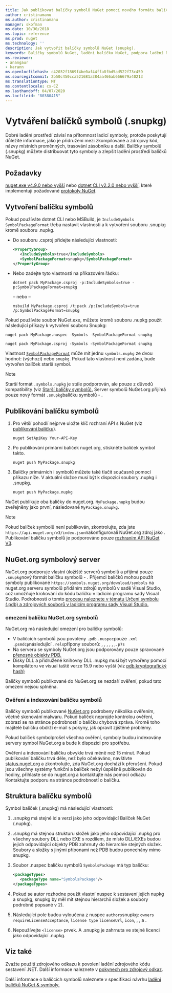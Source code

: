 ```yaml
---
title: Jak publikovat balíčky symbolů NuGet pomocí nového formátu balíčku symbolů '.snupkg'| Dokumenty společnosti Microsoft
author: cristinamanu
ms.author: cristinamanu
manager: skofman
ms.date: 10/30/2018
ms.topic: reference
ms.prod: nuget
ms.technology: ''
description: Jak vytvořit balíčky symbolů NuGet (snupkg).
keywords: Balíčky symbolů NuGet, ladění balíčku NuGet, podpora ladění NuGet, symboly balíčků balíčků, konvence balíčků symbolů
ms.reviewer:
- anangaur
- karann
ms.openlocfilehash: c42032f1869f4be0af44ffa8fbd5ad522f73c459
ms.sourcegitcommit: 2b50c450cca521681a384aa466ab666679a40213
ms.translationtype: MT
ms.contentlocale: cs-CZ
ms.lasthandoff: 04/07/2020
ms.locfileid: "80380415"
---
```

# <a name="creating-symbol-packages-snupkg"></a>Vytváření balíčků symbolů (.snupkg)

Dobré ladění prostředí závisí na přítomnost ladicí symboly, protože poskytují důležité informace, jako je přidružení mezi zkompilované a zdrojový kód, názvy místních proměnných, trasování zásobníku a další. Balíčky symbolů (.snupkg) můžete distribuovat tyto symboly a zlepšit ladění prostředí balíčků NuGet.

## <a name="prerequisites"></a>Požadavky

[nuget.exe v4.9.0 nebo vyšší](https://www.nuget.org/downloads) nebo [dotnet CLI v2.2.0 nebo vyšší](https://www.microsoft.com/net/download/dotnet-core/2.2), které implementují požadované [protokoly NuGet](../api/nuget-protocols.md).

## <a name="creating-a-symbol-package"></a>Vytvoření balíčku symbolů

Pokud používáte dotnet CLI nebo MSBuild, je `IncludeSymbols` `SymbolPackageFormat` třeba nastavit vlastnosti a k vytvoření souboru .snupkg kromě souboru .nupkg.

* Do souboru .csproj přidejte následující vlastnosti:

   ```xml
   <PropertyGroup>
      <IncludeSymbols>true</IncludeSymbols>
      <SymbolPackageFormat>snupkg</SymbolPackageFormat>
   </PropertyGroup>
   ```

* Nebo zadejte tyto vlastnosti na příkazovém řádku:

     ```dotnetcli
     dotnet pack MyPackage.csproj -p:IncludeSymbols=true -p:SymbolPackageFormat=snupkg
     ```

  – nebo –

  ```cli
  msbuild MyPackage.csproj /t:pack /p:IncludeSymbols=true /p:SymbolPackageFormat=snupkg
  ```

Pokud používáte soubor NuGet.exe, můžete kromě souboru .nupkg použít následující příkazy k vytvoření souboru Snupkg:

```cli
nuget pack MyPackage.nuspec -Symbols -SymbolPackageFormat snupkg

nuget pack MyPackage.csproj -Symbols -SymbolPackageFormat snupkg
```

Vlastnost [`SymbolPackageFormat`](/dotnet/core/tools/csproj#symbolpackageformat) může mít jednu `symbols.nupkg` ze dvou hodnot: (výchozí) nebo `snupkg`. Pokud tato vlastnost není zadána, bude vytvořen balíček starší symbol.

> [!Note]
> Starší formát `.symbols.nupkg` je stále podporován, ale pouze z důvodů kompatibility (viz [Starší balíčky symbolů).](Symbol-Packages.md) Server symbolů NuGet.org přijímá pouze nový formát `.snupkg`balíčku symbolů - .

## <a name="publishing-a-symbol-package"></a>Publikování balíčku symbolů

1. Pro větší pohodlí nejprve uložte klíč rozhraní API s NuGet (viz [publikování balíčku](../nuget-org/publish-a-package.md)).

    ```cli
    nuget SetApiKey Your-API-Key
    ```

1. Po publikování primární balíček nuget.org, stiskněte balíček symbol takto.

    ```cli
    nuget push MyPackage.snupkg
    ```

1. Balíčky primárních i symbolů můžete také tlačit současně pomocí příkazu níže. V aktuální složce musí být k dispozici soubory .nupkg i .snupkg.

    ```cli
    nuget push MyPackage.nupkg
    ```

NuGet publikuje oba balíčky do nuget.org. `MyPackage.nupkg` budou zveřejněny jako první, následované `MyPackage.snupkg`.

> [!Note]
> Pokud balíček symbolů není publikován, zkontrolujte, zda jste `https://api.nuget.org/v3/index.json`nakonfigurovali NuGet.org zdroj jako . Publikování balíčku symbolů je podporováno pouze [rozhraním API NuGet V3](../api/overview.md#versioning).

## <a name="nugetorg-symbol-server"></a>NuGet.org symbolový server

NuGet.org podporuje vlastní úložiště serverů symbolů a přijímá pouze `.snupkg`nový formát balíčku symbolů - . Příjemci balíčků mohou použít symboly publikované `https://symbols.nuget.org/download/symbols` na nuget.org serveru symbolů přidáním zdrojů symbolů v sadě Visual Studio, což umožňuje krokování do kódu balíčku v ladicím programu sady Visual Studio. Podrobnosti o tomto [procesu naleznete v tématu Určení symbolu (.pdb) a zdrojových souborů v ladicím programu sady Visual Studio.](/visualstudio/debugger/specify-symbol-dot-pdb-and-source-files-in-the-visual-studio-debugger)

### <a name="nugetorg-symbol-package-constraints"></a>omezení balíčku NuGet.org symbolů

NuGet.org má následující omezení pro balíčky symbolů:

- V balíčcích symbolů jsou povoleny `.pdb` `.nuspec`pouze `.xml` `.psmdcp`následující `.rels`přípony souborů: , , , , , ,`.p7s`
- Na serveru se symboly NuGet.org jsou podporovány pouze spravované [přenosné objekty PDB.](https://github.com/dotnet/runtime/blob/87572a799bfd37779c079faf28544e3f9a16be58/src/libraries/System.Reflection.Metadata/specs/PortablePdb-Metadata.md)
- Disky DLL a přidružené knihovny DLL .nupkg musí být vytvořeny pomocí kompilátoru ve visual taště verze 15.9 nebo vyšší (viz [pdb kryptografický hash)](https://github.com/dotnet/roslyn/issues/24429)

Balíčky symbolů publikované do NuGet.org se nezdaří ověření, pokud tato omezení nejsou splněna. 

### <a name="symbol-package-validation-and-indexing"></a>Ověření a indexování balíčku symbolů

Balíčky symbolů publikované [NuGet.org](https://www.nuget.org/) podrobeny několika ověřením, včetně skenování malwaru. Pokud balíček neprojde kontrolou ověření, zobrazí se na stránce podrobností o balíčku chybová zpráva. Kromě toho majitelé balíčku obdrží e-mail s pokyny, jak opravit zjištěné problémy.

Pokud balíček symbolprošel všechna ověření, symboly budou indexovány servery symbol NuGet.org a bude k dispozici pro spotřebu.

Ověření a indexování balíčku obvykle trvá méně než 15 minut. Pokud publikování balíčku trvá déle, než bylo očekáváno, navštivte [status.nuget.org](https://status.nuget.org/) a zkontrolujte, zda NuGet.org dochází k přerušení. Pokud jsou všechny systémy funkční a balíček nebyl úspěšně publikován do hodiny, přihlaste se do nuget.org a kontaktujte nás pomocí odkazu Kontaktujte podporu na stránce podrobností o balíčku.

## <a name="symbol-package-structure"></a>Struktura balíčku symbolů

Symbol balíček (.snupkg) má následující vlastnosti:

1) .snupkg má stejné id a verzi jako jeho odpovídající Balíček NuGet (.nupkg).
2) .snupkg má stejnou strukturu složek jako jeho odpovídající .nupkg pro všechny soubory DLL nebo EXE s rozdílem, že místo DLL/EXEs budou jejich odpovídající objekty PDB zahrnuty do hierarchie stejných složek. Soubory a složky s jinými příponami než PDB budou ponechány mimo snupkg.
3) Soubor .nuspec balíčku symbolů `SymbolsPackage` má typ balíčku:

   ```xml
   <packageTypes>
      <packageType name="SymbolsPackage"/>
   </packageTypes>
   ```

4) Pokud se autor rozhodne použít vlastní nuspec k sestavení jejich nupkg a snupkg, snupkg by měl mít stejnou hierarchii složek a soubory podrobně popsané v 2).
5) Následující pole budou vyloučena z nuspec ```authors```snupkg: ```owners``` ```requireLicenseAcceptance```, ```license type``` ```licenseUrl```, ```icon```, , , a .
6) Nepoužívejte ```<license>``` prvek. A .snupkg je zahrnuta ve stejné licenci jako odpovídající .nupkg.

## <a name="see-also"></a>Viz také

Zvažte použití zdrojového odkazu k povolení ladění zdrojového kódu sestavení .NET. Další informace naleznete v [pokynech pro zdrojový odkaz](/dotnet/standard/library-guidance/sourcelink).

Další informace o balíčcích symbolů naleznete v specifikaci návrhu [ladění balíčků NuGet & symboly.](https://github.com/NuGet/Home/wiki/NuGet-Package-Debugging-&-Symbols-Improvements)
